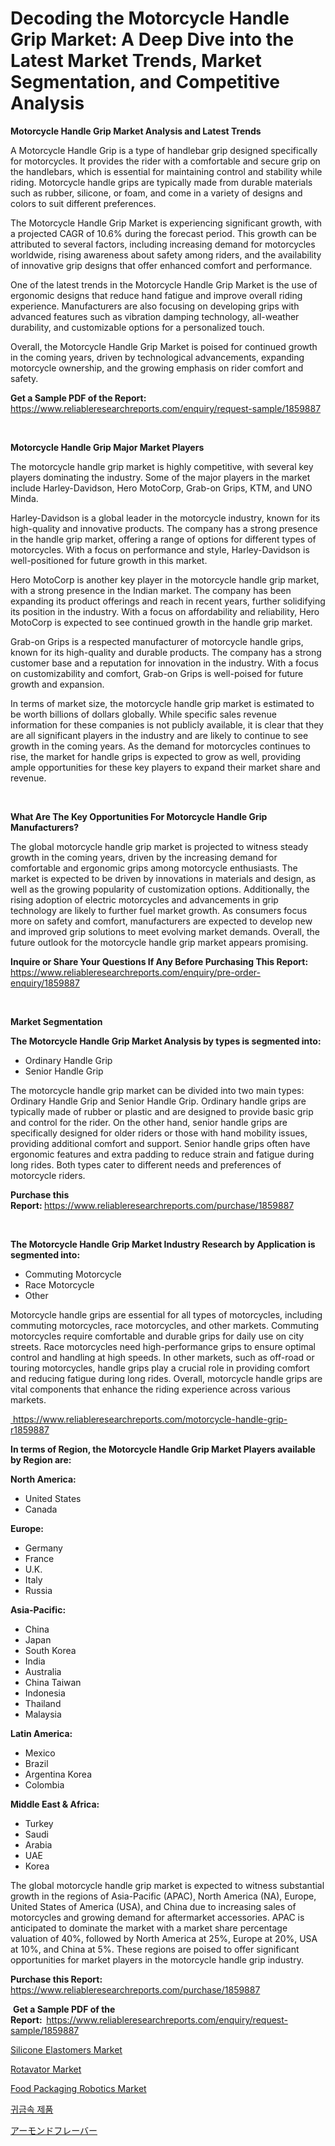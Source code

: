 <p><h1>Decoding the Motorcycle Handle Grip Market: A Deep Dive into the Latest Market Trends, Market Segmentation, and Competitive Analysis</h1></p><p><strong>Motorcycle Handle Grip Market Analysis and Latest Trends</strong></p>
<p><p>A Motorcycle Handle Grip is a type of handlebar grip designed specifically for motorcycles. It provides the rider with a comfortable and secure grip on the handlebars, which is essential for maintaining control and stability while riding. Motorcycle handle grips are typically made from durable materials such as rubber, silicone, or foam, and come in a variety of designs and colors to suit different preferences.</p><p>The Motorcycle Handle Grip Market is experiencing significant growth, with a projected CAGR of 10.6% during the forecast period. This growth can be attributed to several factors, including increasing demand for motorcycles worldwide, rising awareness about safety among riders, and the availability of innovative grip designs that offer enhanced comfort and performance.</p><p>One of the latest trends in the Motorcycle Handle Grip Market is the use of ergonomic designs that reduce hand fatigue and improve overall riding experience. Manufacturers are also focusing on developing grips with advanced features such as vibration damping technology, all-weather durability, and customizable options for a personalized touch.</p><p>Overall, the Motorcycle Handle Grip Market is poised for continued growth in the coming years, driven by technological advancements, expanding motorcycle ownership, and the growing emphasis on rider comfort and safety.</p></p>
<p><strong>Get a Sample PDF of the Report:&nbsp;</strong> <a href="https://www.reliableresearchreports.com/enquiry/request-sample/1859887">https://www.reliableresearchreports.com/enquiry/request-sample/1859887</a></p>
<p>&nbsp;</p>
<p><strong>Motorcycle Handle Grip Major Market Players</strong></p>
<p><p>The motorcycle handle grip market is highly competitive, with several key players dominating the industry. Some of the major players in the market include Harley-Davidson, Hero MotoCorp, Grab-on Grips, KTM, and UNO Minda. </p><p>Harley-Davidson is a global leader in the motorcycle industry, known for its high-quality and innovative products. The company has a strong presence in the handle grip market, offering a range of options for different types of motorcycles. With a focus on performance and style, Harley-Davidson is well-positioned for future growth in this market.</p><p>Hero MotoCorp is another key player in the motorcycle handle grip market, with a strong presence in the Indian market. The company has been expanding its product offerings and reach in recent years, further solidifying its position in the industry. With a focus on affordability and reliability, Hero MotoCorp is expected to see continued growth in the handle grip market.</p><p>Grab-on Grips is a respected manufacturer of motorcycle handle grips, known for its high-quality and durable products. The company has a strong customer base and a reputation for innovation in the industry. With a focus on customizability and comfort, Grab-on Grips is well-poised for future growth and expansion.</p><p>In terms of market size, the motorcycle handle grip market is estimated to be worth billions of dollars globally. While specific sales revenue information for these companies is not publicly available, it is clear that they are all significant players in the industry and are likely to continue to see growth in the coming years. As the demand for motorcycles continues to rise, the market for handle grips is expected to grow as well, providing ample opportunities for these key players to expand their market share and revenue.</p></p>
<p>&nbsp;</p>
<p><strong>What Are The Key Opportunities For Motorcycle Handle Grip Manufacturers?</strong></p>
<p><p>The global motorcycle handle grip market is projected to witness steady growth in the coming years, driven by the increasing demand for comfortable and ergonomic grips among motorcycle enthusiasts. The market is expected to be driven by innovations in materials and design, as well as the growing popularity of customization options. Additionally, the rising adoption of electric motorcycles and advancements in grip technology are likely to further fuel market growth. As consumers focus more on safety and comfort, manufacturers are expected to develop new and improved grip solutions to meet evolving market demands. Overall, the future outlook for the motorcycle handle grip market appears promising.</p></p>
<p><strong>Inquire or Share Your Questions If Any Before Purchasing This Report:</strong> <a href="https://www.reliableresearchreports.com/enquiry/pre-order-enquiry/1859887">https://www.reliableresearchreports.com/enquiry/pre-order-enquiry/1859887</a></p>
<p>&nbsp;</p>
<p><strong>Market Segmentation</strong></p>
<p><strong>The Motorcycle Handle Grip Market Analysis by types is segmented into:</strong></p>
<p><ul><li>Ordinary Handle Grip</li><li>Senior Handle Grip</li></ul></p>
<p><p>The motorcycle handle grip market can be divided into two main types: Ordinary Handle Grip and Senior Handle Grip. Ordinary handle grips are typically made of rubber or plastic and are designed to provide basic grip and control for the rider. On the other hand, senior handle grips are specifically designed for older riders or those with hand mobility issues, providing additional comfort and support. Senior handle grips often have ergonomic features and extra padding to reduce strain and fatigue during long rides. Both types cater to different needs and preferences of motorcycle riders.</p></p>
<p><strong>Purchase this Report:&nbsp;</strong><a href="https://www.reliableresearchreports.com/purchase/1859887">https://www.reliableresearchreports.com/purchase/1859887</a></p>
<p>&nbsp;</p>
<p><strong>The Motorcycle Handle Grip Market Industry Research by Application is segmented into:</strong></p>
<p><ul><li>Commuting Motorcycle</li><li>Race Motorcycle</li><li>Other</li></ul></p>
<p><p>Motorcycle handle grips are essential for all types of motorcycles, including commuting motorcycles, race motorcycles, and other markets. Commuting motorcycles require comfortable and durable grips for daily use on city streets. Race motorcycles need high-performance grips to ensure optimal control and handling at high speeds. In other markets, such as off-road or touring motorcycles, handle grips play a crucial role in providing comfort and reducing fatigue during long rides. Overall, motorcycle handle grips are vital components that enhance the riding experience across various markets.</p></p>
<p><a href="https://www.reliableresearchreports.com/motorcycle-handle-grip-r1859887">&nbsp;https://www.reliableresearchreports.com/motorcycle-handle-grip-r1859887</a></p>
<p><strong>In terms of Region, the Motorcycle Handle Grip Market Players available by Region are:</strong></p>
<p>
    <p> <strong> North America: </strong>
        <ul>
            <li>United States</li>
            <li>Canada</li>
        </ul>
        </p> 
    <p> <strong> Europe: </strong>
        <ul>
            <li>Germany</li>
            <li>France</li>
            <li>U.K.</li>
            <li>Italy</li>
            <li>Russia</li>
        </ul>
        </p> 
    <p> <strong> Asia-Pacific: </strong>
        <ul>
            <li>China</li>
            <li>Japan</li>
            <li>South Korea</li>
            <li>India</li>
            <li>Australia</li>
            <li>China Taiwan</li>
            <li>Indonesia</li>
            <li>Thailand</li>
            <li>Malaysia</li>
        </ul>
        </p> 
    <p> <strong> Latin America: </strong>
        <ul>
            <li>Mexico</li>
            <li>Brazil</li>
            <li>Argentina Korea</li>
            <li>Colombia</li>
        </ul>
        </p> 
    <p> <strong> Middle East & Africa: </strong>
        <ul>
            <li>Turkey</li>
            <li>Saudi</li>
            <li>Arabia</li>
            <li>UAE</li>
            <li>Korea</li>
        </ul>
    </p>
    </p>
<p><p>The global motorcycle handle grip market is expected to witness substantial growth in the regions of Asia-Pacific (APAC), North America (NA), Europe, United States of America (USA), and China due to increasing sales of motorcycles and growing demand for aftermarket accessories. APAC is anticipated to dominate the market with a market share percentage valuation of 40%, followed by North America at 25%, Europe at 20%, USA at 10%, and China at 5%. These regions are poised to offer significant opportunities for market players in the motorcycle handle grip industry.</p></p>
<p><strong>Purchase this Report: </strong><a href="https://www.reliableresearchreports.com/purchase/1859887">https://www.reliableresearchreports.com/purchase/1859887</a></p>
<p>&nbsp;<strong>Get a Sample PDF of the Report:&nbsp;&nbsp;</strong><a href="https://www.reliableresearchreports.com/enquiry/request-sample/1859887">https://www.reliableresearchreports.com/enquiry/request-sample/1859887</a></p>
<p><strong></strong></p>
<p><p><a href="https://issuu.com/reportprime-2/docs/silicone-elastomers-market-size-2030.pptx">Silicone Elastomers Market</a></p><p><a href="https://github.com/castoriffic/Market-Research-Report-List-4/blob/main/rotavator-market.md">Rotavator Market</a></p><p><a href="https://github.com/yoshih12/Market-Research-Report-List-2/blob/main/food-packaging-robotics-market.md">Food Packaging Robotics Market</a></p><p><a href="https://github.com/nuekbpymrrz5/Market-Research-Report-List-1/blob/main/733117120087.md">귀금속 제품</a></p><p><a href="https://github.com/jkjreqjscoxx7/Market-Research-Report-List-1/blob/main/194959821839.md">アーモンドフレーバー</a></p></p>